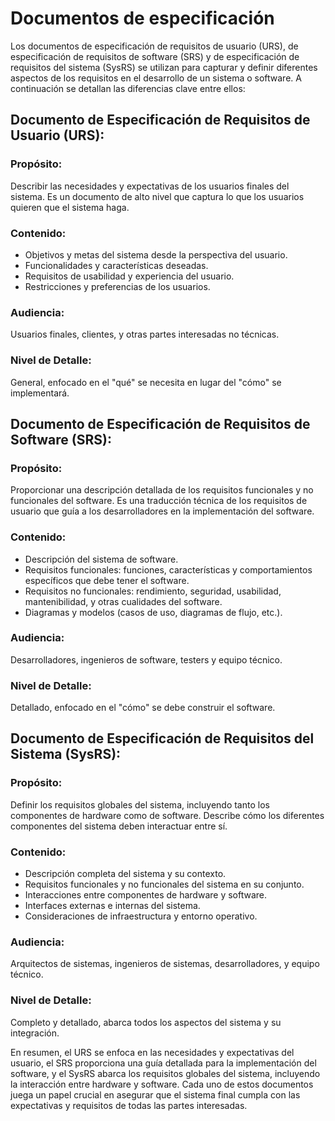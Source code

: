 # Documentos de especificación

Los documentos de especificación de requisitos de usuario (URS), de especificación de requisitos de software (SRS) y de especificación de requisitos del sistema (SysRS) se utilizan para capturar y definir diferentes aspectos de los requisitos en el desarrollo de un sistema o software. A continuación se detallan las diferencias clave entre ellos:

## Documento de Especificación de Requisitos de Usuario (URS):

### Propósito: 
Describir las necesidades y expectativas de los usuarios finales del sistema. Es un documento de alto nivel que captura lo que los usuarios quieren que el sistema haga.
### Contenido:
- Objetivos y metas del sistema desde la perspectiva del usuario.
- Funcionalidades y características deseadas.
- Requisitos de usabilidad y experiencia del usuario.
- Restricciones y preferencias de los usuarios.
### Audiencia: 
Usuarios finales, clientes, y otras partes interesadas no técnicas.
### Nivel de Detalle: 
General, enfocado en el "qué" se necesita en lugar del "cómo" se implementará.

## Documento de Especificación de Requisitos de Software (SRS):

### Propósito: 
Proporcionar una descripción detallada de los requisitos funcionales y no funcionales del software. Es una traducción técnica de los requisitos de usuario que guía a los desarrolladores en la implementación del software.
### Contenido:
- Descripción del sistema de software.
- Requisitos funcionales: funciones, características y comportamientos específicos que debe tener el software.
- Requisitos no funcionales: rendimiento, seguridad, usabilidad, mantenibilidad, y otras cualidades del software.
- Diagramas y modelos (casos de uso, diagramas de flujo, etc.).
### Audiencia:
Desarrolladores, ingenieros de software, testers y equipo técnico.
### Nivel de Detalle: 
Detallado, enfocado en el "cómo" se debe construir el software.

## Documento de Especificación de Requisitos del Sistema (SysRS):

### Propósito: 
Definir los requisitos globales del sistema, incluyendo tanto los componentes de hardware como de software. Describe cómo los diferentes componentes del sistema deben interactuar entre sí.
### Contenido:
- Descripción completa del sistema y su contexto.
- Requisitos funcionales y no funcionales del sistema en su conjunto.
- Interacciones entre componentes de hardware y software.
- Interfaces externas e internas del sistema.
- Consideraciones de infraestructura y entorno operativo.
### Audiencia: 
Arquitectos de sistemas, ingenieros de sistemas, desarrolladores, y equipo técnico.
### Nivel de Detalle: 
Completo y detallado, abarca todos los aspectos del sistema y su integración.

En resumen, el URS se enfoca en las necesidades y expectativas del usuario, el SRS proporciona una guía detallada para la implementación del software, y el SysRS abarca los requisitos globales del sistema, incluyendo la interacción entre hardware y software. Cada uno de estos documentos juega un papel crucial en asegurar que el sistema final cumpla con las expectativas y requisitos de todas las partes interesadas.